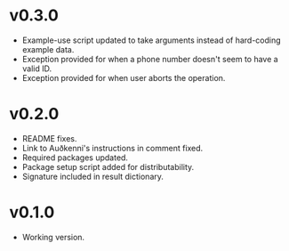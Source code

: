 # v0.3.0

- Example-use script updated to take arguments instead of hard-coding example data.
- Exception provided for when a phone number doesn't seem to have a valid ID.
- Exception provided for when user aborts the operation.

# v0.2.0

- README fixes.
- Link to Auðkenni's instructions in comment fixed.
- Required packages updated.
- Package setup script added for distributability.
- Signature included in result dictionary.

# v0.1.0

- Working version.
